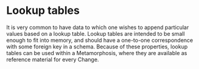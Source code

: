 # Lookup tables

It is very common to have data to which one wishes to append particular values based on a lookup table. Lookup tables
are intended to be small enough to fit into memory, and should have a one-to-one correspondence with some foreign key in
a schema. Because of these properties, lookup tables can be used within a Metamorphosis, where they are available as
reference material for every Change.
